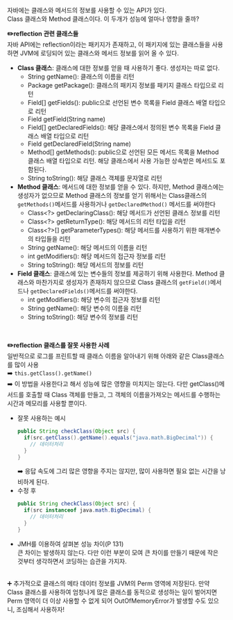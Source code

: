 자바에는 클래스와 메서드의 정보를 사용할 수 있는 API가 있다.   
Class 클래스와 Method 클래스이다. 이 두개가 성능에 얼마나 영향을 줄까?   

**✏️reflection 관련 클래스들**  
자바 API에는 reflection이라는 패키지가 존재하고, 이 패키지에 있는 클래스들을 사용하면 JVM에 로딩되어 있는 클래스와 메서드 정보를 읽어 올 수 있다.
* **Class 클래스**: 클래스에 대한 정보를 얻을 때 사용하기 좋다. 생성자는 따로 없다.
  * String getName(): 클래스의 이름을 리턴
  * Package getPackage(): 클래스의 패키지 정보를 패키지 클래스 타입으로 리턴
  * Field[] getFields(): public으로 선언된 변수 목록을 Field 클래스 배열 타입으로 리턴
  * Field getField(String name)
  * Field[] getDeclaredFields(): 해당 클래스에서 정의된 변수 목록을 Field 클래스 배열 타입으로 리턴
  * Field getDeclaredField(String name)
  * Method[] getMethods(): public으로 선언된 모든 메서드 목록을 Method 클래스 배열 타입으로 리턴. 해당 클래스에서 사용 가능한 상속받은 메서드도 포함된다.
  * String toString(): 해당 클래스 객체를 문자열로 리턴
* **Method 클래스**: 메서드에 대한 정보를 얻을 수 있다. 하지만, Method 클래스에는 생성자가 없으므로 Method 클래스의 정보를 얻기 위해서는 Class클래스의 `getMethods()`메서드를 사용하거나 `getDeclaredMethod()` 메서드를 써야한다
  * Class<?> getDeclaringClass(): 해당 메서드가 선언된 클래스 정보를 리턴
  * Class<?> getReturnType(): 해당 메서드의 리턴 타입을 리턴
  * Class<?>[] getParameterTypes(): 해당 메서드를 사용하기 위한 매개변수의 타입들을 리턴
  * String getName(): 해당 메서드의 이름을 리턴
  * int getModifiers(): 해당 메서드의 접근자 정보를 리턴
  * String toString(): 해당 메서드의 정보를 리턴
* **Field 클래스**: 클래스에 있는 변수들의 정보를 제공하기 위해 사용한다. Method 클래스와 마찬가지로 생성자가 존재하지 않으므로 Class 클래스의 `getField()`메서드나 `getDeclaredFields()`메서드를 써야한다.
  * int getModifiers(): 해당 변수의 접근자 정보를 리턴
  * String getName(): 해당 변수의 이름을 리턴
  * String toString(): 해당 변수의 정보를 리턴
</br>

**✏️reflection 클래스를 잘못 사용한 사례**   
일반적으로 로그를 프린트할 때 클래스 이름을 알아내기 위해 아래와 같은 Class클래스를 많이 사용   
➡️ `this.getClass().getName()`   
➡️ 이 방법을 사용한다고 해서 성능에 많은 영향을 미치지는 않는다. 다만 getClass()메서드를 호출할 때 Class 객체를 만들고, 그 객체의 이름을가져오는 메서드를 수행하는 시간과 메모리를 사용할 뿐이다.   
* 잘못 사용하는 예시
  ```java
  public String checkClass(Object src) {
    if(src.getClass().getName().equals("java.math.BigDecimal")) {
      // 데이터처리
    }
  }
  ```
  ➡️ 응답 속도에 그리 많은 영향을 주지는 않지만, 많이 사용하면 필요 없는 시간을 낭비하게 된다.
* 수정 후
  ```java
  public String checkClass(Object src) {
    if(src instanceof java.math.BigDecimal) {
      // 데이터처리
    }
  }
  ```
* JMH를 이용하여 살펴본 성능 차이(P 131)   
  큰 차이는 발생하지 않는다. 다만 이런 부분이 모여 큰 차이를 만들기 때문에 작은 것부터 생각하면서 코딩하는 습관을 가지자.
</br>
➕ 추가적으로 클래스의 메타 데이터 정보를 JVM의 Perm 영역에 저장된다.   
만약 Class 클래스를 사용하여 엄청나게 많은 클래스를 동적으로 생성하는 일이 벌어지면 Perm 영역이 더 이상 사용할 수 없게 되어 OutOfMemoryError가 발생할 수도 있으니, 조심해서 사용하자!
  
